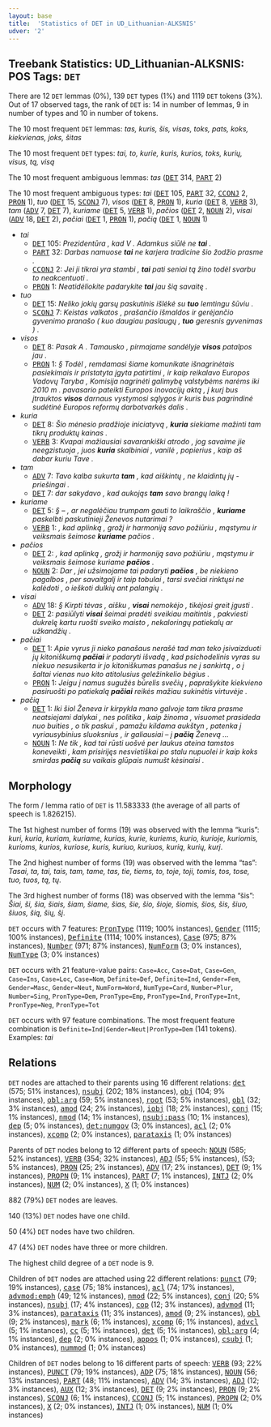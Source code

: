 ```yaml
---
layout: base
title:  'Statistics of DET in UD_Lithuanian-ALKSNIS'
udver: '2'
---
```


## Treebank Statistics: UD_Lithuanian-ALKSNIS: POS Tags: `DET`

There are 12 `DET` lemmas (0%), 139 `DET` types (1%) and 1119 `DET` tokens (3%).
Out of 17 observed tags, the rank of `DET` is: 14 in number of lemmas, 9 in number of types and 10 in number of tokens.

The 10 most frequent `DET` lemmas: <em>tas, kuris, šis, visas, toks, pats, koks, kiekvienas, joks, šitas</em>

The 10 most frequent `DET` types:  <em>tai, to, kurie, kuris, kurios, toks, kurių, visus, tą, visą</em>

The 10 most frequent ambiguous lemmas: <em>tas</em> (<tt><a href="lt_alksnis-pos-DET.html">DET</a></tt> 314, <tt><a href="lt_alksnis-pos-PART.html">PART</a></tt> 2)

The 10 most frequent ambiguous types:  <em>tai</em> (<tt><a href="lt_alksnis-pos-DET.html">DET</a></tt> 105, <tt><a href="lt_alksnis-pos-PART.html">PART</a></tt> 32, <tt><a href="lt_alksnis-pos-CCONJ.html">CCONJ</a></tt> 2, <tt><a href="lt_alksnis-pos-PRON.html">PRON</a></tt> 1), <em>tuo</em> (<tt><a href="lt_alksnis-pos-DET.html">DET</a></tt> 15, <tt><a href="lt_alksnis-pos-SCONJ.html">SCONJ</a></tt> 7), <em>visos</em> (<tt><a href="lt_alksnis-pos-DET.html">DET</a></tt> 8, <tt><a href="lt_alksnis-pos-PRON.html">PRON</a></tt> 1), <em>kuria</em> (<tt><a href="lt_alksnis-pos-DET.html">DET</a></tt> 8, <tt><a href="lt_alksnis-pos-VERB.html">VERB</a></tt> 3), <em>tam</em> (<tt><a href="lt_alksnis-pos-ADV.html">ADV</a></tt> 7, <tt><a href="lt_alksnis-pos-DET.html">DET</a></tt> 7), <em>kuriame</em> (<tt><a href="lt_alksnis-pos-DET.html">DET</a></tt> 5, <tt><a href="lt_alksnis-pos-VERB.html">VERB</a></tt> 1), <em>pačios</em> (<tt><a href="lt_alksnis-pos-DET.html">DET</a></tt> 2, <tt><a href="lt_alksnis-pos-NOUN.html">NOUN</a></tt> 2), <em>visai</em> (<tt><a href="lt_alksnis-pos-ADV.html">ADV</a></tt> 18, <tt><a href="lt_alksnis-pos-DET.html">DET</a></tt> 2), <em>pačiai</em> (<tt><a href="lt_alksnis-pos-DET.html">DET</a></tt> 1, <tt><a href="lt_alksnis-pos-PRON.html">PRON</a></tt> 1), <em>pačią</em> (<tt><a href="lt_alksnis-pos-DET.html">DET</a></tt> 1, <tt><a href="lt_alksnis-pos-NOUN.html">NOUN</a></tt> 1)


* <em>tai</em>
  * <tt><a href="lt_alksnis-pos-DET.html">DET</a></tt> 105: <em>Prezidentūra , kad V . Adamkus siūlė ne <b>tai</b> .</em>
  * <tt><a href="lt_alksnis-pos-PART.html">PART</a></tt> 32: <em>Darbas namuose <b>tai</b> ne karjera tradicine šio žodžio prasme .</em>
  * <tt><a href="lt_alksnis-pos-CCONJ.html">CCONJ</a></tt> 2: <em>Jei ji tikrai yra stambi , <b>tai</b> pati seniai tą žino todėl svarbu to neakcentuoti .</em>
  * <tt><a href="lt_alksnis-pos-PRON.html">PRON</a></tt> 1: <em>Neatidėliokite padarykite <b>tai</b> jau šią savaitę .</em>
* <em>tuo</em>
  * <tt><a href="lt_alksnis-pos-DET.html">DET</a></tt> 15: <em>Neliko jokių garsų paskutinis išlėkė su <b>tuo</b> lemtingu šūviu .</em>
  * <tt><a href="lt_alksnis-pos-SCONJ.html">SCONJ</a></tt> 7: <em>Keistas valkatos , prašančio išmaldos ir gerėjančio gyvenimo pranašo ( kuo daugiau paslaugų , <b>tuo</b> geresnis gyvenimas ) .</em>
* <em>visos</em>
  * <tt><a href="lt_alksnis-pos-DET.html">DET</a></tt> 8: <em>Pasak A . Tamausko , pirmajame sandėlyje <b>visos</b> patalpos jau .</em>
  * <tt><a href="lt_alksnis-pos-PRON.html">PRON</a></tt> 1: <em>§ Todėl , remdamasi šiame komunikate išnagrinėtais pasiekimais ir pristatyta įgyta patirtimi , ir kaip reikalavo Europos Vadovų Taryba , Komisija nagrinėti galimybę valstybėms narėms iki 2010 m . pavasario pateikti Europos inovacijų aktą , į kurį bus įtrauktos <b>visos</b> darnaus vystymosi sąlygos ir kuris bus pagrindinė sudėtinė Europos reformų darbotvarkės dalis .</em>
* <em>kuria</em>
  * <tt><a href="lt_alksnis-pos-DET.html">DET</a></tt> 8: <em>Šio mėnesio pradžioje iniciatyvą , <b>kuria</b> siekiame mažinti tam tikrų produktų kainas .</em>
  * <tt><a href="lt_alksnis-pos-VERB.html">VERB</a></tt> 3: <em>Kvapai mažiausiai savarankiški atrodo , jog savaime jie neegzistuoja , juos <b>kuria</b> skalbiniai , vanilė , popierius , kaip aš dabar kuriu Tave .</em>
* <em>tam</em>
  * <tt><a href="lt_alksnis-pos-ADV.html">ADV</a></tt> 7: <em>Tavo kalba sukurta <b>tam</b> , kad aiškintų , ne klaidintų jų - priešingai .</em>
  * <tt><a href="lt_alksnis-pos-DET.html">DET</a></tt> 7: <em>dar sakydavo , kad aukojąs <b>tam</b> savo brangų laiką !</em>
* <em>kuriame</em>
  * <tt><a href="lt_alksnis-pos-DET.html">DET</a></tt> 5: <em>§ – , ar negalėčiau trumpam gauti to laikraščio , <b>kuriame</b> paskelbti paskutinieji Ženevos nutarimai ?</em>
  * <tt><a href="lt_alksnis-pos-VERB.html">VERB</a></tt> 1: <em>, kad aplinką , grožį ir harmoniją savo požiūriu , mąstymu ir veiksmais šeimose <b>kuriame</b> pačios .</em>
* <em>pačios</em>
  * <tt><a href="lt_alksnis-pos-DET.html">DET</a></tt> 2: <em>, kad aplinką , grožį ir harmoniją savo požiūriu , mąstymu ir veiksmais šeimose kuriame <b>pačios</b> .</em>
  * <tt><a href="lt_alksnis-pos-NOUN.html">NOUN</a></tt> 2: <em>Dar , jei užsimojame tai padaryti <b>pačios</b> , be niekieno pagalbos , per savaitgalį ir taip tobulai , tarsi svečiai rinktųsi ne kalėdoti , o ieškoti dulkių ant palangių .</em>
* <em>visai</em>
  * <tt><a href="lt_alksnis-pos-ADV.html">ADV</a></tt> 18: <em>§ Kirpti tėvas , aišku , <b>visai</b> nemokėjo , tikėjosi greit įgusti .</em>
  * <tt><a href="lt_alksnis-pos-DET.html">DET</a></tt> 2: <em>pasiūlyti <b>visai</b> šeimai pradėti sveikiau maitintis , pakviesti dukrelę kartu ruošti sveiko maisto , nekaloringų patiekalų ar užkandžių .</em>
* <em>pačiai</em>
  * <tt><a href="lt_alksnis-pos-DET.html">DET</a></tt> 1: <em>Apie vyrus ji nieko panašaus nerašė tad man teko įsivaizduoti jų kitoniškumą <b>pačiai</b> ir padaryti išvadą , kad psichodelinis vyras su niekuo nesusikerta ir jo kitoniškumas panašus ne į sankirtą , o į šaltai vienas nuo kito atitolusius geležinkelio bėgius .</em>
  * <tt><a href="lt_alksnis-pos-PRON.html">PRON</a></tt> 1: <em>Jeigu į namus sugužės būrelis svečių , paprašykite kiekvieno pasiruošti po patiekalą <b>pačiai</b> reikės mažiau sukinėtis virtuvėje .</em>
* <em>pačią</em>
  * <tt><a href="lt_alksnis-pos-DET.html">DET</a></tt> 1: <em>Iki šiol Ženeva ir kirpykla mano galvoje tam tikra prasme neatsiejami dalykai , nes politika , kaip žinoma , visuomet prasideda nuo buities , o tik paskui , pamažu kildama aukštyn , patenka į vyriausybinius sluoksnius , ir galiausiai – į <b>pačią</b> Ženevą ...</em>
  * <tt><a href="lt_alksnis-pos-NOUN.html">NOUN</a></tt> 1: <em>Ne tik , kad tai rūsti uošvė per laukus ateina tamstos koneveikti , kam prisirijęs nesvietiškai po stalu nupuolei ir kaip koks smirdas <b>pačią</b> su vaikais glūpais numušt kėsinaisi .</em>

## Morphology

The form / lemma ratio of `DET` is 11.583333 (the average of all parts of speech is 1.826215).

The 1st highest number of forms (19) was observed with the lemma “kuris”: <em>kuri, kuria, kuriam, kuriame, kurias, kurie, kuriems, kurio, kurioje, kuriomis, kurioms, kurios, kuriose, kuris, kuriuo, kuriuos, kurią, kurių, kurį</em>.

The 2nd highest number of forms (19) was observed with the lemma “tas”: <em>Tasai, ta, tai, tais, tam, tame, tas, tie, tiems, to, toje, toji, tomis, tos, tose, tuo, tuos, tą, tų</em>.

The 3rd highest number of forms (18) was observed with the lemma “šis”: <em>Šiai, ši, šia, šiais, šiam, šiame, šias, šie, šio, šioje, šiomis, šios, šis, šiuo, šiuos, šią, šių, šį</em>.

`DET` occurs with 7 features: <tt><a href="lt_alksnis-feat-PronType.html">PronType</a></tt> (1119; 100% instances), <tt><a href="lt_alksnis-feat-Gender.html">Gender</a></tt> (1115; 100% instances), <tt><a href="lt_alksnis-feat-Definite.html">Definite</a></tt> (1114; 100% instances), <tt><a href="lt_alksnis-feat-Case.html">Case</a></tt> (975; 87% instances), <tt><a href="lt_alksnis-feat-Number.html">Number</a></tt> (971; 87% instances), <tt><a href="lt_alksnis-feat-NumForm.html">NumForm</a></tt> (3; 0% instances), <tt><a href="lt_alksnis-feat-NumType.html">NumType</a></tt> (3; 0% instances)

`DET` occurs with 21 feature-value pairs: `Case=Acc`, `Case=Dat`, `Case=Gen`, `Case=Ins`, `Case=Loc`, `Case=Nom`, `Definite=Def`, `Definite=Ind`, `Gender=Fem`, `Gender=Masc`, `Gender=Neut`, `NumForm=Word`, `NumType=Card`, `Number=Plur`, `Number=Sing`, `PronType=Dem`, `PronType=Emp`, `PronType=Ind`, `PronType=Int`, `PronType=Neg`, `PronType=Tot`

`DET` occurs with 97 feature combinations.
The most frequent feature combination is `Definite=Ind|Gender=Neut|PronType=Dem` (141 tokens).
Examples: <em>tai</em>


## Relations

`DET` nodes are attached to their parents using 16 different relations: <tt><a href="lt_alksnis-dep-det.html">det</a></tt> (575; 51% instances), <tt><a href="lt_alksnis-dep-nsubj.html">nsubj</a></tt> (202; 18% instances), <tt><a href="lt_alksnis-dep-obj.html">obj</a></tt> (104; 9% instances), <tt><a href="lt_alksnis-dep-obl-arg.html">obl:arg</a></tt> (59; 5% instances), <tt><a href="lt_alksnis-dep-root.html">root</a></tt> (53; 5% instances), <tt><a href="lt_alksnis-dep-obl.html">obl</a></tt> (32; 3% instances), <tt><a href="lt_alksnis-dep-amod.html">amod</a></tt> (24; 2% instances), <tt><a href="lt_alksnis-dep-iobj.html">iobj</a></tt> (18; 2% instances), <tt><a href="lt_alksnis-dep-conj.html">conj</a></tt> (15; 1% instances), <tt><a href="lt_alksnis-dep-nmod.html">nmod</a></tt> (14; 1% instances), <tt><a href="lt_alksnis-dep-nsubj-pass.html">nsubj:pass</a></tt> (10; 1% instances), <tt><a href="lt_alksnis-dep-dep.html">dep</a></tt> (5; 0% instances), <tt><a href="lt_alksnis-dep-det-numgov.html">det:numgov</a></tt> (3; 0% instances), <tt><a href="lt_alksnis-dep-acl.html">acl</a></tt> (2; 0% instances), <tt><a href="lt_alksnis-dep-xcomp.html">xcomp</a></tt> (2; 0% instances), <tt><a href="lt_alksnis-dep-parataxis.html">parataxis</a></tt> (1; 0% instances)

Parents of `DET` nodes belong to 12 different parts of speech: <tt><a href="lt_alksnis-pos-NOUN.html">NOUN</a></tt> (585; 52% instances), <tt><a href="lt_alksnis-pos-VERB.html">VERB</a></tt> (354; 32% instances), <tt><a href="lt_alksnis-pos-ADJ.html">ADJ</a></tt> (55; 5% instances),  (53; 5% instances), <tt><a href="lt_alksnis-pos-PRON.html">PRON</a></tt> (25; 2% instances), <tt><a href="lt_alksnis-pos-ADV.html">ADV</a></tt> (17; 2% instances), <tt><a href="lt_alksnis-pos-DET.html">DET</a></tt> (9; 1% instances), <tt><a href="lt_alksnis-pos-PROPN.html">PROPN</a></tt> (9; 1% instances), <tt><a href="lt_alksnis-pos-PART.html">PART</a></tt> (7; 1% instances), <tt><a href="lt_alksnis-pos-INTJ.html">INTJ</a></tt> (2; 0% instances), <tt><a href="lt_alksnis-pos-NUM.html">NUM</a></tt> (2; 0% instances), <tt><a href="lt_alksnis-pos-X.html">X</a></tt> (1; 0% instances)

882 (79%) `DET` nodes are leaves.

140 (13%) `DET` nodes have one child.

50 (4%) `DET` nodes have two children.

47 (4%) `DET` nodes have three or more children.

The highest child degree of a `DET` node is 9.

Children of `DET` nodes are attached using 22 different relations: <tt><a href="lt_alksnis-dep-punct.html">punct</a></tt> (79; 19% instances), <tt><a href="lt_alksnis-dep-case.html">case</a></tt> (75; 18% instances), <tt><a href="lt_alksnis-dep-acl.html">acl</a></tt> (74; 17% instances), <tt><a href="lt_alksnis-dep-advmod-emph.html">advmod:emph</a></tt> (49; 12% instances), <tt><a href="lt_alksnis-dep-nmod.html">nmod</a></tt> (22; 5% instances), <tt><a href="lt_alksnis-dep-conj.html">conj</a></tt> (20; 5% instances), <tt><a href="lt_alksnis-dep-nsubj.html">nsubj</a></tt> (17; 4% instances), <tt><a href="lt_alksnis-dep-cop.html">cop</a></tt> (12; 3% instances), <tt><a href="lt_alksnis-dep-advmod.html">advmod</a></tt> (11; 3% instances), <tt><a href="lt_alksnis-dep-parataxis.html">parataxis</a></tt> (11; 3% instances), <tt><a href="lt_alksnis-dep-amod.html">amod</a></tt> (9; 2% instances), <tt><a href="lt_alksnis-dep-obl.html">obl</a></tt> (9; 2% instances), <tt><a href="lt_alksnis-dep-mark.html">mark</a></tt> (6; 1% instances), <tt><a href="lt_alksnis-dep-xcomp.html">xcomp</a></tt> (6; 1% instances), <tt><a href="lt_alksnis-dep-advcl.html">advcl</a></tt> (5; 1% instances), <tt><a href="lt_alksnis-dep-cc.html">cc</a></tt> (5; 1% instances), <tt><a href="lt_alksnis-dep-det.html">det</a></tt> (5; 1% instances), <tt><a href="lt_alksnis-dep-obl-arg.html">obl:arg</a></tt> (4; 1% instances), <tt><a href="lt_alksnis-dep-dep.html">dep</a></tt> (2; 0% instances), <tt><a href="lt_alksnis-dep-appos.html">appos</a></tt> (1; 0% instances), <tt><a href="lt_alksnis-dep-csubj.html">csubj</a></tt> (1; 0% instances), <tt><a href="lt_alksnis-dep-nummod.html">nummod</a></tt> (1; 0% instances)

Children of `DET` nodes belong to 16 different parts of speech: <tt><a href="lt_alksnis-pos-VERB.html">VERB</a></tt> (93; 22% instances), <tt><a href="lt_alksnis-pos-PUNCT.html">PUNCT</a></tt> (79; 19% instances), <tt><a href="lt_alksnis-pos-ADP.html">ADP</a></tt> (75; 18% instances), <tt><a href="lt_alksnis-pos-NOUN.html">NOUN</a></tt> (56; 13% instances), <tt><a href="lt_alksnis-pos-PART.html">PART</a></tt> (48; 11% instances), <tt><a href="lt_alksnis-pos-ADV.html">ADV</a></tt> (14; 3% instances), <tt><a href="lt_alksnis-pos-ADJ.html">ADJ</a></tt> (12; 3% instances), <tt><a href="lt_alksnis-pos-AUX.html">AUX</a></tt> (12; 3% instances), <tt><a href="lt_alksnis-pos-DET.html">DET</a></tt> (9; 2% instances), <tt><a href="lt_alksnis-pos-PRON.html">PRON</a></tt> (9; 2% instances), <tt><a href="lt_alksnis-pos-SCONJ.html">SCONJ</a></tt> (6; 1% instances), <tt><a href="lt_alksnis-pos-CCONJ.html">CCONJ</a></tt> (5; 1% instances), <tt><a href="lt_alksnis-pos-PROPN.html">PROPN</a></tt> (2; 0% instances), <tt><a href="lt_alksnis-pos-X.html">X</a></tt> (2; 0% instances), <tt><a href="lt_alksnis-pos-INTJ.html">INTJ</a></tt> (1; 0% instances), <tt><a href="lt_alksnis-pos-NUM.html">NUM</a></tt> (1; 0% instances)


